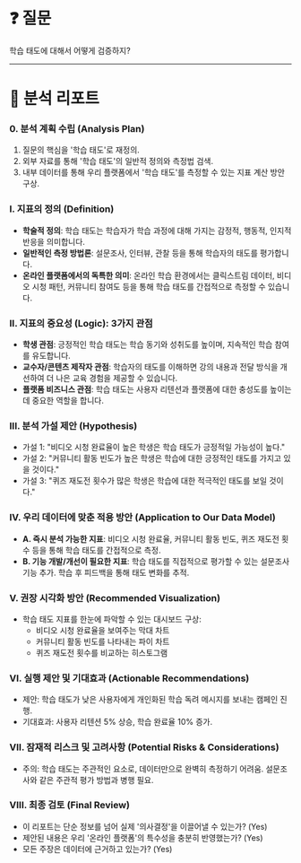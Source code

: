 # ❓ 질문

학습 태도에 대해서 어떻게 검증하지?

---

# 📄 분석 리포트

### 0. 분석 계획 수립 (Analysis Plan)
1. 질문의 핵심을 '학습 태도'로 재정의.
2. 외부 자료를 통해 '학습 태도'의 일반적 정의와 측정법 검색.
3. 내부 데이터를 통해 우리 플랫폼에서 '학습 태도'를 측정할 수 있는 지표 계산 방안 구상.

### I. 지표의 정의 (Definition)
- **학술적 정의**: 학습 태도는 학습자가 학습 과정에 대해 가지는 감정적, 행동적, 인지적 반응을 의미합니다.
- **일반적인 측정 방법론**: 설문조사, 인터뷰, 관찰 등을 통해 학습자의 태도를 평가합니다.
- **온라인 플랫폼에서의 독특한 의미**: 온라인 학습 환경에서는 클릭스트림 데이터, 비디오 시청 패턴, 커뮤니티 참여도 등을 통해 학습 태도를 간접적으로 측정할 수 있습니다.

### II. 지표의 중요성 (Logic): 3가지 관점
- **학생 관점**: 긍정적인 학습 태도는 학습 동기와 성취도를 높이며, 지속적인 학습 참여를 유도합니다.
- **교수자/콘텐츠 제작자 관점**: 학습자의 태도를 이해하면 강의 내용과 전달 방식을 개선하여 더 나은 교육 경험을 제공할 수 있습니다.
- **플랫폼 비즈니스 관점**: 학습 태도는 사용자 리텐션과 플랫폼에 대한 충성도를 높이는 데 중요한 역할을 합니다.

### III. 분석 가설 제안 (Hypothesis)
- 가설 1: "비디오 시청 완료율이 높은 학생은 학습 태도가 긍정적일 가능성이 높다."
- 가설 2: "커뮤니티 활동 빈도가 높은 학생은 학습에 대한 긍정적인 태도를 가지고 있을 것이다."
- 가설 3: "퀴즈 재도전 횟수가 많은 학생은 학습에 대한 적극적인 태도를 보일 것이다."

### IV. 우리 데이터에 맞춘 적용 방안 (Application to Our Data Model)
- **A. 즉시 분석 가능한 지표**: 비디오 시청 완료율, 커뮤니티 활동 빈도, 퀴즈 재도전 횟수 등을 통해 학습 태도를 간접적으로 측정.
- **B. 기능 개발/개선이 필요한 지표**: 학습 태도를 직접적으로 평가할 수 있는 설문조사 기능 추가. 학습 후 피드백을 통해 태도 변화를 추적.

### V. 권장 시각화 방안 (Recommended Visualization)
- 학습 태도 지표를 한눈에 파악할 수 있는 대시보드 구상:
  - 비디오 시청 완료율을 보여주는 막대 차트
  - 커뮤니티 활동 빈도를 나타내는 파이 차트
  - 퀴즈 재도전 횟수를 비교하는 히스토그램

### VI. 실행 제안 및 기대효과 (Actionable Recommendations)
- 제안: 학습 태도가 낮은 사용자에게 개인화된 학습 독려 메시지를 보내는 캠페인 진행.
- 기대효과: 사용자 리텐션 5% 상승, 학습 완료율 10% 증가.

### VII. 잠재적 리스크 및 고려사항 (Potential Risks & Considerations)
- 주의: 학습 태도는 주관적인 요소로, 데이터만으로 완벽히 측정하기 어려움. 설문조사와 같은 주관적 평가 방법과 병행 필요.

### VIII. 최종 검토 (Final Review)
- 이 리포트는 단순 정보를 넘어 실제 '의사결정'을 이끌어낼 수 있는가? (Yes)
- 제안된 내용은 우리 '온라인 플랫폼'의 특수성을 충분히 반영했는가? (Yes)
- 모든 주장은 데이터에 근거하고 있는가? (Yes)